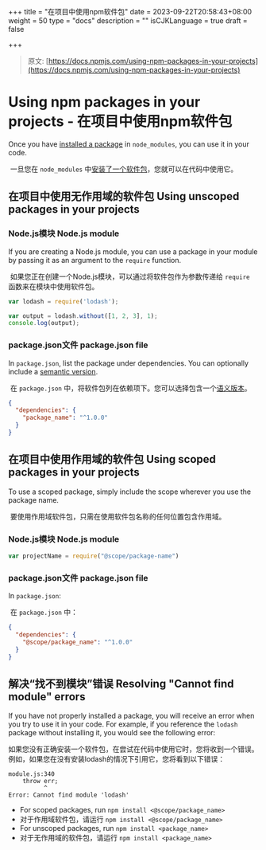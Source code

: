 +++
title = "在项目中使用npm软件包"
date = 2023-09-22T20:58:43+08:00
weight = 50
type = "docs"
description = ""
isCJKLanguage = true
draft = false

+++

> 原文: [https://docs.npmjs.com/using-npm-packages-in-your-projects](https://docs.npmjs.com/using-npm-packages-in-your-projects)

# Using npm packages in your projects - 在项目中使用npm软件包

Once you have [installed a package](downloading-and-installing-packages) in `node_modules`, you can use it in your code.

​	一旦您在 `node_modules` 中[安装了一个软件包](downloading-and-installing-packages)，您就可以在代码中使用它。

## 在项目中使用无作用域的软件包 Using unscoped packages in your projects

### Node.js模块 Node.js module

If you are creating a Node.js module, you can use a package in your module by passing it as an argument to the `require` function.

​	如果您正在创建一个Node.js模块，可以通过将软件包作为参数传递给 `require` 函数来在模块中使用软件包。

```javascript
var lodash = require('lodash');

var output = lodash.without([1, 2, 3], 1);
console.log(output);
```

### package.json文件 package.json file

In `package.json`, list the package under dependencies. You can optionally include a [semantic version](about-semantic-versioning).

​	在 `package.json` 中，将软件包列在依赖项下。您可以选择包含一个[语义版本](about-semantic-versioning)。

```json
{
  "dependencies": {
    "package_name": "^1.0.0"
  }
}
```

## 在项目中使用作用域的软件包 Using scoped packages in your projects

To use a scoped package, simply include the scope wherever you use the package name.

​	要使用作用域软件包，只需在使用软件包名称的任何位置包含作用域。

### Node.js模块 Node.js module

```js
var projectName = require("@scope/package-name")
```

### package.json文件 package.json file

In `package.json`:

​	在 `package.json` 中：

```json
{
  "dependencies": {
    "@scope/package_name": "^1.0.0"
  }
}
```

## 解决“找不到模块”错误 Resolving "Cannot find module" errors

If you have not properly installed a package, you will receive an error when you try to use it in your code. For example, if you reference the `lodash` package without installing it, you would see the following error:

​	如果您没有正确安装一个软件包，在尝试在代码中使用它时，您将收到一个错误。例如，如果您在没有安装lodash的情况下引用它，您将看到以下错误：

```
module.js:340
    throw err;
          ^
Error: Cannot find module 'lodash'
```

- For scoped packages, run `npm install <@scope/package_name>`
- 对于作用域软件包，请运行 `npm install <@scope/package_name>` 
- For unscoped packages, run `npm install <package_name>`
- 对于无作用域的软件包，请运行 `npm install <package_name>`
